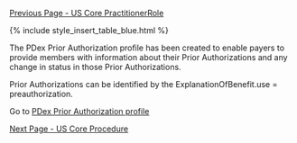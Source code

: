 [Previous Page - US Core PractitionerRole](USCorePractitionerRole.html)

{% include style_insert_table_blue.html %}
 
The PDex Prior Authorization profile has been created to enable payers to provide members with information about their Prior Authorizations and any change in status in those Prior Authorizations.

Prior Authorizations can be identified by the ExplanationOfBenefit.use = preauthorization.

Go to [PDex Prior Authorization profile](StructureDefinition-pdex-priorauthorization.html)

[Next Page - US Core Procedure](USCoreProcedure.html)
